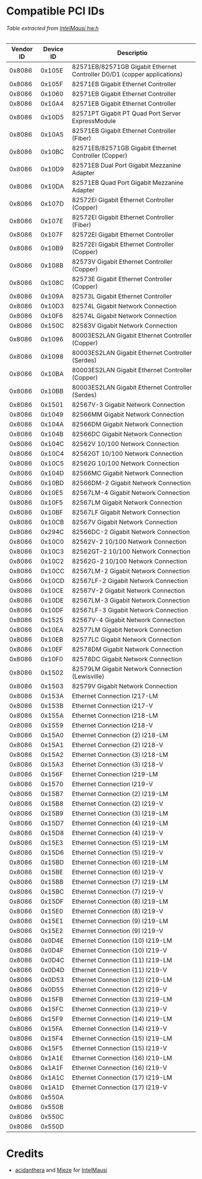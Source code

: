# Compatible PCI IDs

###### Table extracted from [IntelMausi hw.h](https://github.com/acidanthera/IntelMausi/blob/master/IntelMausiEthernet/hw.h)

| Vendor ID 	| Device ID 	| Descriptio                                                              	|
|-----------	|-----------	|-------------------------------------------------------------------------	|
| 0x8086    	| 0x105E    	| 82571EB/82571GB Gigabit Ethernet Controller D0/D1 (copper applications) 	|
| 0x8086    	| 0x105F    	| 82571EB Gigabit Ethernet Controller                                     	|
| 0x8086    	| 0x1060    	| 82571EB Gigabit Ethernet Controller                                     	|
| 0x8086    	| 0x10A4    	| 82571EB Gigabit Ethernet Controller                                     	|
| 0x8086    	| 0x10D5    	| 82571PT Gigabit PT Quad Port Server ExpressModule                       	|
| 0x8086    	| 0x10A5    	| 82571EB Gigabit Ethernet Controller (Fiber)                             	|
| 0x8086    	| 0x10BC    	| 82571EB/82571GB Gigabit Ethernet Controller (Copper)                    	|
| 0x8086    	| 0x10D9    	| 82571EB Dual Port Gigabit Mezzanine Adapter                             	|
| 0x8086    	| 0x10DA    	| 82571EB Quad Port Gigabit Mezzanine Adapter                             	|
| 0x8086    	| 0x107D    	| 82572EI Gigabit Ethernet Controller (Copper)                            	|
| 0x8086    	| 0x107E    	| 82572EI Gigabit Ethernet Controller (Fiber)                             	|
| 0x8086    	| 0x107F    	| 82572EI Gigabit Ethernet Controller                                     	|
| 0x8086    	| 0x10B9    	| 82572EI Gigabit Ethernet Controller (Copper)                            	|
| 0x8086    	| 0x108B    	| 82573V Gigabit Ethernet Controller (Copper)                             	|
| 0x8086    	| 0x108C    	| 82573E Gigabit Ethernet Controller (Copper)                             	|
| 0x8086    	| 0x109A    	| 82573L Gigabit Ethernet Controller                                      	|
| 0x8086    	| 0x10D3    	| 82574L Gigabit Network Connection                                       	|
| 0x8086    	| 0x10F6    	| 82574L Gigabit Network Connection                                       	|
| 0x8086    	| 0x150C    	| 82583V Gigabit Network Connection                                       	|
| 0x8086    	| 0x1096    	| 80003ES2LAN Gigabit Ethernet Controller (Copper)                        	|
| 0x8086    	| 0x1098    	| 80003ES2LAN Gigabit Ethernet Controller (Serdes)                        	|
| 0x8086    	| 0x10BA    	| 80003ES2LAN Gigabit Ethernet Controller (Copper)                        	|
| 0x8086    	| 0x10BB    	| 80003ES2LAN Gigabit Ethernet Controller (Serdes)                        	|
| 0x8086    	| 0x1501    	| 82567V-3 Gigabit Network Connection                                     	|
| 0x8086    	| 0x1049    	| 82566MM Gigabit Network Connection                                      	|
| 0x8086    	| 0x104A    	| 82566DM Gigabit Network Connection                                      	|
| 0x8086    	| 0x104B    	| 82566DC Gigabit Network Connection                                      	|
| 0x8086    	| 0x104C    	| 82562V 10/100 Network Connection                                        	|
| 0x8086    	| 0x10C4    	| 82562GT 10/100 Network Connection                                       	|
| 0x8086    	| 0x10C5    	| 82562G 10/100 Network Connection                                        	|
| 0x8086    	| 0x104D    	| 82566MC Gigabit Network Connection                                      	|
| 0x8086    	| 0x10BD    	| 82566DM-2 Gigabit Network Connection                                    	|
| 0x8086    	| 0x10E5    	| 82567LM-4 Gigabit Network Connection                                    	|
| 0x8086    	| 0x10F5    	| 82567LM Gigabit Network Connection                                      	|
| 0x8086    	| 0x10BF    	| 82567LF Gigabit Network Connection                                      	|
| 0x8086    	| 0x10CB    	| 82567V Gigabit Network Connection                                       	|
| 0x8086    	| 0x294C    	| 82566DC-2 Gigabit Network Connection                                    	|
| 0x8086    	| 0x10C0    	| 82562V-2 10/100 Network Connection                                      	|
| 0x8086    	| 0x10C3    	| 82562GT-2 10/100 Network Connection                                     	|
| 0x8086    	| 0x10C2    	| 82562G-2 10/100 Network Connection                                      	|
| 0x8086    	| 0x10CC    	| 82567LM-2 Gigabit Network Connection                                    	|
| 0x8086    	| 0x10CD    	| 82567LF-2 Gigabit Network Connection                                    	|
| 0x8086    	| 0x10CE    	| 82567V-2 Gigabit Network Connection                                     	|
| 0x8086    	| 0x10DE    	| 82567LM-3 Gigabit Network Connection                                    	|
| 0x8086    	| 0x10DF    	| 82567LF-3 Gigabit Network Connection                                    	|
| 0x8086    	| 0x1525    	| 82567V-4 Gigabit Network Connection                                     	|
| 0x8086    	| 0x10EA    	| 82577LM Gigabit Network Connection                                      	|
| 0x8086    	| 0x10EB    	| 82577LC Gigabit Network Connection                                      	|
| 0x8086    	| 0x10EF    	| 82578DM Gigabit Network Connection                                      	|
| 0x8086    	| 0x10F0    	| 82578DC Gigabit Network Connection                                      	|
| 0x8086    	| 0x1502    	| 82579LM Gigabit Network Connection (Lewisville)                         	|
| 0x8086    	| 0x1503    	| 82579V Gigabit Network Connection                                       	|
| 0x8086    	| 0x153A    	| Ethernet Connection I217-LM                                             	|
| 0x8086    	| 0x153B    	| Ethernet Connection I217-V                                              	|
| 0x8086    	| 0x155A    	| Ethernet Connection I218-LM                                             	|
| 0x8086    	| 0x1559    	| Ethernet Connection I218-V                                              	|
| 0x8086    	| 0x15A0    	| Ethernet Connection (2) I218-LM                                         	|
| 0x8086    	| 0x15A1    	| Ethernet Connection (2) I218-V                                          	|
| 0x8086    	| 0x15A2    	| Ethernet Connection (3) I218-LM                                         	|
| 0x8086    	| 0x15A3    	| Ethernet Connection (3) I218-V                                          	|
| 0x8086    	| 0x156F    	| Ethernet Connection I219-LM                                             	|
| 0x8086    	| 0x1570    	| Ethernet Connection I219-V                                              	|
| 0x8086    	| 0x15B7    	| Ethernet Connection (2) I219-LM                                         	|
| 0x8086    	| 0x15B8    	| Ethernet Connection (2) I219-V                                          	|
| 0x8086    	| 0x15B9    	| Ethernet Connection (3) I219-LM                                         	|
| 0x8086    	| 0x15D7    	| Ethernet Connection (4) I219-LM                                         	|
| 0x8086    	| 0x15D8    	| Ethernet Connection (4) I219-V                                          	|
| 0x8086    	| 0x15E3    	| Ethernet Connection (5) I219-LM                                         	|
| 0x8086    	| 0x15D6    	| Ethernet Connection (5) I219-V                                          	|
| 0x8086    	| 0x15BD    	| Ethernet Connection (6) I219-LM                                         	|
| 0x8086    	| 0x15BE    	| Ethernet Connection (6) I219-V                                          	|
| 0x8086    	| 0x15BB    	| Ethernet Connection (7) I219-LM                                         	|
| 0x8086    	| 0x15BC    	| Ethernet Connection (7) I219-V                                          	|
| 0x8086    	| 0x15DF    	| Ethernet Connection (8) I219-LM                                         	|
| 0x8086    	| 0x15E0    	| Ethernet Connection (8) I219-V                                          	|
| 0x8086    	| 0x15E1    	| Ethernet Connection (9) I219-LM                                         	|
| 0x8086    	| 0x15E2    	| Ethernet Connection (9) I219-V                                          	|
| 0x8086    	| 0x0D4E    	| Ethernet Connection (10) I219-LM                                        	|
| 0x8086    	| 0x0D4F    	| Ethernet Connection (10) I219-V                                         	|
| 0x8086    	| 0x0D4C    	| Ethernet Connection (11) I219-LM                                        	|
| 0x8086    	| 0x0D4D    	| Ethernet Connection (11) I219-V                                         	|
| 0x8086    	| 0x0D53    	| Ethernet Connection (12) I219-LM                                        	|
| 0x8086    	| 0x0D55    	| Ethernet Connection (12) I219-V                                         	|
| 0x8086    	| 0x15FB    	| Ethernet Connection (13) I219-LM                                        	|
| 0x8086    	| 0x15FC    	| Ethernet Connection (13) I219-V                                         	|
| 0x8086    	| 0x15F9    	| Ethernet Connection (14) I219-LM                                        	|
| 0x8086    	| 0x15FA    	| Ethernet Connection (14) I219-V                                         	|
| 0x8086    	| 0x15F4    	| Ethernet Connection (15) I219-LM                                        	|
| 0x8086    	| 0x15F5    	| Ethernet Connection (15) I219-V                                         	|
| 0x8086    	| 0x1A1E    	| Ethernet Connection (16) I219-LM                                        	|
| 0x8086    	| 0x1A1F    	| Ethernet Connection (16) I219-V                                         	|
| 0x8086    	| 0x1A1C    	| Ethernet Connection (17) I219-LM                                        	|
| 0x8086    	| 0x1A1D    	| Ethernet Connection (17) I219-V                                         	|
| 0x8086    	| 0x550A    	|                                                                         	|
| 0x8086    	| 0x550B    	|                                                                         	|
| 0x8086    	| 0x550C    	|                                                                         	|
| 0x8086    	| 0x550D    	|                                                                         	|

# Credits

- [acidanthera](https://github.com/acidanthera) and [Mieze](https://github.com/Mieze) for [IntelMausi](https://acidanthera/IntelMausi)
